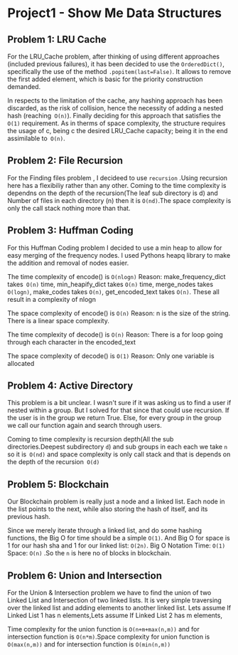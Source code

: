 # Project1 - Show Me Data Structures

## Problem 1: LRU Cache
For the LRU_Cache problem, after thinking of using different approaches (included previous failures), it has been decided to use the `OrderedDict()`, specifically the use of the method `.popitem(last=False)`. It allows to remove the first added element, which is basic for the priority construction demanded.


In respects to the limitation of the cache, any hashing approach has been discarded, as the risk of collision, hence the necessity of adding a nested hash (reaching` O(n)`). Finally deciding for this approach that satisfies the `O(1)` requirement. As in therms of space complexity, the structure requires the usage of c, being c the desired LRU_Cache capacity; being it in the end assimilable to` O(n)`.

## Problem 2: File Recursion
For the Finding files problem , I decideed to use `recursion` .Using recursion here has a flexibiliy rather than any other.
Coming to the time complexity is dependns on the depth of the recursion(The leaf sub directory is d) and Number of files in each directory (n) then it is `O(nd)`.The space complexity is only the call stack nothing more than that. 


## Problem 3: Huffman Coding

For this Huffman Coding problem I decided to use a min heap to allow for easy merging of the frequency nodes. I used Pythons heapq library to make the addition and removal of nodes easier.

The time complexity of encode() is `O(nlogn)` Reason: make_frequency_dict takes` O(n)` time, min_heapify_dict takes `O(n)` time, merge_nodes takes `O(logn)`, make_codes takes `O(n)`, get_encoded_text takes `O(n)`. These all result in a complexity of nlogn

The space complexity of encode() is `O(n)` Reason: n is the size of the string. There is a linear space complexity.

The time complexity of decode() is `O(n)` Reason: There is a for loop going through each character in the encoded_text

The space complexity of decode() is `O(1)` Reason: Only one variable is allocated


## Problem 4: Active Directory
This problem is a bit unclear. I wasn't sure if it was asking us to find a user if nested within a group. But I solved for that since that could use recursion. If the user is in the group we return True. Else, for every group in the group we call our function again and search through users.

Coming to time complexity is recursion depth(All the sub directories.Deepest subdirectory `d`) and sub groups in each each we take `n` so it is` O(nd)` and space complexity is only call stack and that is depends on the depth of the recursion` O(d)`

## Problem 5: Blockchain
Our Blockchain problem is really just a node and a linked list. Each node in the list points to the next, while also storing the hash of itself, and its previous hash.

Since we merely iterate through a linked list, and do some hashing functions, the Big O for time should be a simple `O(1)`. And Big O for space is 1 for our hash sha and 1 for our linked list: `O(2n)`. Big O Notation Time: `O(1)` Space: `O(n)` .So the `n` is here no of blocks in blockchain.

##  Problem 6: Union and Intersection
For the Union & Intersection problem we have to find the union of two Linked List and Intersection of two linked lists. It is very simple traversing over the linked list and adding elements to another linked list.
Lets assume If Linked List 1 has n elements,Lets assume If Linked List 2 has m elements,

Time complexity for the union function is `O(n+m+max(n,m))` and for intersection function is `O(n*m)`.Space complexity for union function is` O(max(n,m))` and for intersection function is `O(min(n,m))` 